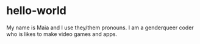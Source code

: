 # hello-world

My name is Maia and I use they/them pronouns. I am a genderqueer coder who is likes to make video games and apps.
